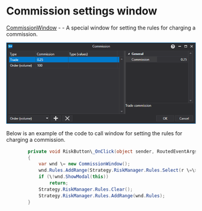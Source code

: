 # Commission settings window

[CommissionWindow](../api/StockSharp.Xaml.CommissionWindow.html) \- \- A special window for setting the rules for charging a commission. 

![API ComissionWindow](../images/API_ComissionWindow.png)

Below is an example of the code to call window for setting the rules for charging a commission. 

```cs
		private void RiskButton\_OnClick(object sender, RoutedEventArgs e)
		{
			var wnd \= new CommissionWindow();
			wnd.Rules.AddRange(Strategy.RiskManager.Rules.Select(r \=\> r.Clone()));
			if (\!wnd.ShowModal(this))
				return;
			Strategy.RiskManager.Rules.Clear();
			Strategy.RiskManager.Rules.AddRange(wnd.Rules);
		}
	  				
```
